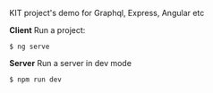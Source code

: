 KIT project's demo for Graphql, Express, Angular etc

**Client**
Run a project:

```
$ ng serve
```

**Server**
Run a server in dev mode
```
$ npm run dev
```